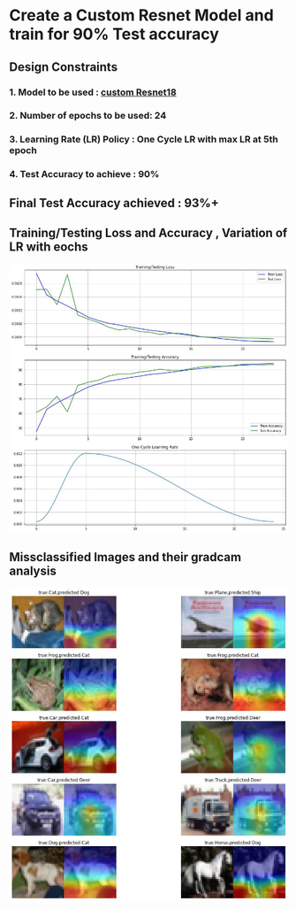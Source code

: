 # Create a Custom Resnet Model and train for 90% Test accuracy #

## Design Constraints ##
### 1. Model to be used : [custom Resnet18](https://github.com/sumitsarkar1/sumitEVA7) ###
### 2. Number of epochs to be used: 24 ###
### 3. Learning Rate (LR) Policy : One Cycle LR with max LR at 5th epoch ###
### 4. Test Accuracy to achieve : 90% ###

## Final Test Accuracy achieved : 93%+ ##
## Training/Testing Loss and Accuracy , Variation of LR with eochs
![alt text](https://github.com/sumitsarkar1/assignment9/blob/main/plot.jpg)

## Missclassified Images and their gradcam analysis
![alt text](https://github.com/sumitsarkar1/assignment9/blob/main/missclassified_gradcam.jpg)

